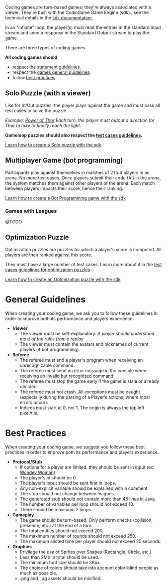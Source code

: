 Coding games are turn-based games; they're always associated with a viewer. They're built with the CodinGame Game Engine (sdk)., see the technical details in the [sdk documentation](https://www.codingame.com/playgrounds/25775/codingame-sdk-documentation).

In an "infinite" loop, the player(s) must read the entries in the standard input stream and send a response in the Standard Output stream to play the game.

There are three types of coding games.

**All coding games should**
- respect the [statement guidelines](pages/technical/statement.md#guidelines).
- respect the [games general guidelines](#guidelines).
- follow [best practices](#best-practice).

## Solo Puzzle (with a viewer)<a name="gameloop"/>

Like for In/Out puzzles, the player plays against the game and must pass all test cases to solve the puzzle.

_Example: [Power of Thor](https://www.codingame.com/training/easy/power-of-thor-episode-1)
Each turn, the player must output a direction for Thor to take to finally reach the light._

**Gameloop puzzles should also respect the [test cases guidelines](pages/technical/testcase.md#guidelines).**

[Learn how to create a Solo puzzle with the sdk](https://www.codingame.com/playgrounds/25775/codingame-sdk-documentation/create-a-solo-game)

## Multiplayer Game (bot programming) <a name="ai"/>

Participants play against themselves in matches of 2 to 4 players in an arena. No more test cases. Once players submit their code (AI) in the arena, the system matches them against other players of the arena. Each match between players impacts their score, hence their ranking.

[Learn how to create a Bot Programming game with the sdk](https://www.codingame.com/playgrounds/25775/codingame-sdk-documentation/create-a-multiplayer-game)

### Games with Leagues

@TODO

## Optimization Puzzle <a name="opti"/>

Optimization puzzles are puzzles for which a player's score is computed. All players are then ranked against this score.

They must have a large number of test cases. Learn more about it in the [test cases guidelines for optimization puzzles](pages/technical/testcase.md#guidelines-opti)

[Learn how to create an Optimization puzzle with the sdk](https://www.codingame.com/playgrounds/25775/codingame-sdk-documentation/create-a-multiplayer-game)

# General Guidelines <a name="guidelines"/>

When creating your coding game, we ask you to follow these guidelines in order to improve both its performance and players experience.

- **Viewer**
  - The viewer must be self-explanatory. _A player should understand most of the rules from a replay_
  - The viewer must contain the avatars and nicknames of current players (if bot programming).
- **Referee**
  - The referee must end a player's program when receiving an unrecognizable command.
  - The referee must send an error message in the console when receiving an invalid but recognized command.
  - The referee must stop the game early if the game is stale or already decided.
  - The referee must not crash. All exceptions must be caught (especially during the parsing of a Player’s actions, where most errors occur).
  - Indices must start at 0, not 1. The origin is always the top left pixel/tile.

# Best Practices <a name="best-practice"/>

When creating your coding game, we suggest you follow these best practices in order to improve both its performance and players experience.

- **Protocol/Stub**
  - If options for a player are limited, they should be sent in input (ex: [Wondev Woman](https://www.codingame.com/ide/puzzle/wondev-woman))
  - The player's id should be 0.
  - The player's input should be sent first in loops.
  - Any non-explicit variable should be explained with a comment.
  - The stub should not change between leagues.
  - The generated stub should not contain more than 45 lines in Java.
  - The number of variables per loop should not exceed 10.
  - There should be maximum 2 loops.
- **Gameplay**
  - The game should be turn-based. Only perform checks (collision, presence, etc.) at the end of a turn.
  - The total entities should not exceed 200.
  - The maximum number of rounds should not exceed 250.
  - The maximum alloted time per player should not exceed 25 seconds.
- **Graphics**
  - Privilege the use of Sprites over Shapes (Rectangle, Circle, etc.)
  - Less than 2Mb in total should be used.
  - The minimum font size should be 36px.
  - The choice of colors should take into account color-blind people as much as possible.
  - .png and .jpg assets should be minified.